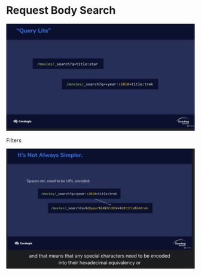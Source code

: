# Request Body Search

<img src='../assets/31_1.png'><img>

Filters

<img src='../assets/31_2.png'><img>
